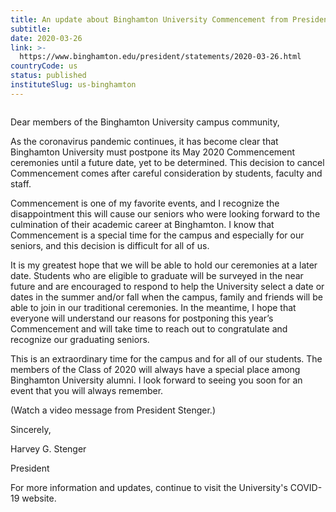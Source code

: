 ```yaml
---
title: An update about Binghamton University Commencement from President Harvey Stenger
subtitle: 
date: 2020-03-26
link: >-
  https://www.binghamton.edu/president/statements/2020-03-26.html
countryCode: us
status: published
instituteSlug: us-binghamton
---
```

![]()

Dear members of the Binghamton University campus community,

As the coronavirus pandemic continues, it has become clear that Binghamton University must postpone its May 2020 Commencement ceremonies until a future date, yet to be determined. This decision to cancel Commencement comes after careful consideration by students, faculty and staff.

Commencement is one of my favorite events, and I recognize the disappointment this will cause our seniors who were looking forward to the culmination of their academic career at Binghamton. I know that Commencement is a special time for the campus and especially for our seniors, and this decision is difficult for all of us.

It is my greatest hope that we will be able to hold our ceremonies at a later date. Students who are eligible to graduate will be surveyed in the near future and are encouraged to respond to help the University select a date or dates in the summer and/or fall when the campus, family and friends will be able to join in our traditional ceremonies. In the meantime, I hope that everyone will understand our reasons for postponing this year’s Commencement and will take time to reach out to congratulate and recognize our graduating seniors.

This is an extraordinary time for the campus and for all of our students. The members of the Class of 2020 will always have a special place among Binghamton University alumni. I look forward to seeing you soon for an event that you will always remember.

(Watch a video message from President Stenger.)

Sincerely,

Harvey G. Stenger

President

For more information and updates, continue to visit the University's COVID-19 website.
